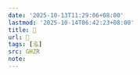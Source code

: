 ```yaml
---
date: '2025-10-13T11:29:06+08:00'
lastmod: '2025-10-14T06:42:23+08:00'
title: 󰠇
url: 󰠇
tags: [泓]
src: GHZR
note:
---
```

